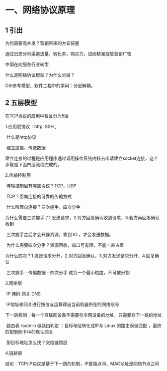 # 一、网络协议原理

## 1 引出

为何需要高并发？营销带来的大安装量

通过日志分析渠道流量，转化率，购买力，进而精准投放营销广告

中国在向服务行业转型

什么是网络协议模型？为什么分层？

OSI参考模型，软件工程中的学问：分层解耦。

## 2 五层模型

在TCP协议的应用中暂且分为5层

1.应用层协议：http,  SSH , 

​	什么是http协议 

​	建立连接，传送数据

​	建立连接的过程是应用程序通过调用操作系统内核去申请建立socket连接，这个步骤是下面四层流程完成的。

2.传输控制层

​	传输控制层有哪些协议？TCP，UDP

​	TCP？面向连接的可靠的传输方式

​	什么叫面向连接？三次握手，四次分手

​	为什么需要三次握手？1.发送请求，2.对方回发确认收到请求，3.我方再回发确认收到

​	三次握手之后才会开辟资源，拿到 IO ，才会发送数据。

​	为什么需要四次分手？资源回收，端口号有限，不能一直占着

​	为什么四次？1.发送请求分开，2.对方回发确认，3.对方发送请求分开，4.回复确认

​	三次握手 - 传输数据 - 四次分手  成为一个最小粒度，不可被分割

3.网络层

​	IP	掩码	网关	DNS

​	IP地址和网关进行按位与运算得出当前机器所在的网络段号

​	下一跳机制：每一个互联网设备不需要存全网设备的地址，只需要存下一跳的地址

​	路由表 route-n 做路由判定 ：目标地址转化成IP与	Linux 的路由表做匹配 ，最终匹配到网卡中的默认网关

​	那目标地址怎么找？交给链路层

4.链路层



结论：TCP/IP协议是基于下一跳的机制，IP是端点间，MAC地址是网络节点之间

​	



